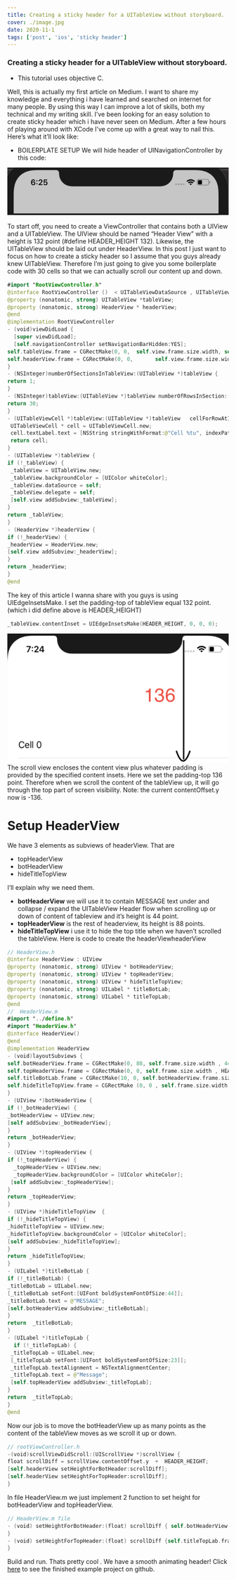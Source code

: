 ```yaml
---
title: Creating a sticky header for a UITableView without storyboard.
cover: ./image.jpg
date: 2020-11-1
tags: ['post', 'ios', 'sticky header']
---
```


### Creating a sticky header for a UITableView without storyboard.


* This tutorial uses objective C.

Well, this is actually my first article on Medium.
I want to share my knowledge and everything i have learned and searched on internet for many people. By using this way I can improve a lot of skills, both my technical and my writing skill.
I’ve been looking for an easy solution to create sticky header which i have never seen on Medium. After a few hours of playing around with XCode I’ve come up with a great way to nail this. Here’s what it’ll look like:

* BOILERPLATE SETUP
We will hide header of UINavigationController by this code:

![swift](./image.png)

To start off, you need to create a ViewController that contains both a UIView and a UITableView. The UIView should be named “Header View” with a height is 132 point (#define HEADER_HEIGHT 132). Likewise, the UITableView should be laid out under HeaderView.
In this post I just want to focus on how to create a sticky header so I assume that you guys already knew UITableView. Therefore I’m just going to give you some boilerplate code with 30 cells so that we can actually scroll our content up and down.
```swift
#import "RootViewController.h"
@interface RootViewController ()  < UITableViewDataSource , UITableViewDelegate>
@property (nonatomic, strong) UITableView *tableView;
@property (nonatomic, strong) HeaderView * headerView;
@end
@implementation RootViewController
- (void)viewDidLoad {
  [super viewDidLoad];
  [self.navigationController setNavigationBarHidden:YES]; 
self.tableView.frame = CGRectMake(0, 0,  self.view.frame.size.width, self.view.frame.size.height);
self.headerView.frame = CGRectMake(0, 0,       self.view.frame.size.width, HEADER_HEIGHT); 
}
- (NSInteger)numberOfSectionsInTableView:(UITableView *)tableView {
return 1;
}
- (NSInteger)tableView:(UITableView *)tableView numberOfRowsInSection:(NSInteger)section {
return 30;
}
- (UITableViewCell *)tableView:(UITableView *)tableView   cellForRowAtIndexPath:(NSIndexPath *)indexPath {
 UITableViewCell * cell = UITableViewCell.new;
 cell.textLabel.text = [NSString stringWithFormat:@"Cell %tu", indexPath.row];
 return cell;
}
- (UITableView *)tableView {
if (!_tableView) {
 _tableView = UITableView.new;
 _tableView.backgroundColor = [UIColor whiteColor];
 _tableView.dataSource = self;
 _tableView.delegate = self;
 [self.view addSubview:_tableView];
}
return _tableView;
}
- (HeaderView *)headerView {
if (!_headerView) {
_headerView = HeaderView.new;
[self.view addSubview:_headerView];
}
return _headerView;
}
@end
```

The key of this article I wanna share with you guys is using UIEdgeInsetsMake. I set the padding-top of tableView equal 132 point.(which i did define above is HEADER_HEIGHT)
```swift
_tableView.contentInset = UIEdgeInsetsMake(HEADER_HEIGHT, 0, 0, 0);
```
![swift](./image2.png)
The scroll view encloses the content view plus whatever padding is provided by the specified content insets. Here we set the padding-top 136 point. Therefore when we scroll the content of the tableView up, it will go through the top part of screen visibility.
Note: the current contentOffset.y now is -136.
# Setup HeaderView
We have 3 elements as subviews of headerView. That are
* topHeaderView
* botHeaderView
* hideTitleTopView

I’ll explain why we need them.
- **botHeaderView** we will use it to contain MESSAGE text under and collapse / expand the UITableView Header flow when scrolling up or down of content of tableview and it’s height is 44 point.
- **topHeaderView** is the rest of headerview, its height is 88 points.
- **hideTitleTopView** i use it to hide the top title when we haven’t scrolled the tableView. Here is code to create the headerViewheaderView

```swift
// HeaderView.h
@interface HeaderView : UIView
@property (nonatomic, strong) UIView * botHeaderView;
@property (nonatomic, strong) UIView * topHeaderView;
@property (nonatomic, strong) UIView * hideTitleTopView;
@property (nonatomic, strong) UILabel * titleBotLab;
@property (nonatomic, strong) UILabel * titleTopLab;
@end
//  HeaderView.m
#import "../define.h"
#import "HeaderView.h"
@interface HeaderView()
@end
@implementation HeaderView
- (void)layoutSubviews {
self.botHeaderView.frame = CGRectMake(0, 88, self.frame.size.width , 44);
self.topHeaderView.frame = CGRectMake(0, 0, self.frame.size.width , HEADER_HEIGHT - self.botHeaderView.frame.size.height);
self.titleBotLab.frame = CGRectMake(10, 0, self.botHeaderView.frame.size.width, self.botHeaderView.frame.size.height);
self.hideTitleTopView.frame = CGRectMake (0, 0 , self.frame.size.width, 44);
}
- (UIView *)botHeaderView {
if (!_botHeaderView) {
_botHeaderView = UIView.new;
[self addSubview:_botHeaderView];
}
return _botHeaderView;
}
- (UIView *)topHeaderView {
if (!_topHeaderView) {
  _topHeaderView = UIView.new;
  _topHeaderView.backgroundColor = [UIColor whiteColor];
 [self addSubview:_topHeaderView];
}
return _topHeaderView;
}
- (UIView *)hideTitleTopView  {
if (!_hideTitleTopView) {
_hideTitleTopView = UIView.new;
_hideTitleTopView.backgroundColor = [UIColor whiteColor];
[self addSubview:_hideTitleTopView];
}
return _hideTitleTopView;
}
- (UILabel *)titleBotLab {
if (!_titleBotLab) {
_titleBotLab = UILabel.new;
[_titleBotLab setFont:[UIFont boldSystemFontOfSize:44]];
_titleBotLab.text = @"MESSAGE";
[self.botHeaderView addSubview:_titleBotLab];
}
return  _titleBotLab;
}
- (UILabel *)titleTopLab {
  if (!_titleTopLab) {
 _titleTopLab = UILabel.new;
 [_titleTopLab setFont:[UIFont boldSystemFontOfSize:23]];
 _titleTopLab.textAlignment = NSTextAlignmentCenter;
 _titleTopLab.text = @"Message";
 [self.topHeaderView addSubview:_titleTopLab];
}
return  _titleTopLab;
}
@end
```

Now our job is to move the botHeaderView up as many points as the content of the tableView moves as we scroll it up or down.
```swift
// rootViewController.h
-(void)scrollViewDidScroll:(UIScrollView *)scrollView {
float scrollDiff = scrollView.contentOffset.y  +  HEADER_HEIGHT;
[self.headerView setHeightForBotHeader:scrollDiff];
[self.headerView setHeightForTopHeader:scrollDiff];
}
```

In file HeaderView.m we just implement 2 function to set height for botHeaderView and topHeaderView.

```swift
// HeaderView.m file
- (void) setHeightForBotHeader:(float) scrollDiff { self.botHeaderView.frame = CGRectMake(0, self.botHeaderView.frame.size.height - scrollDiff, self.frame.size.width , 44);
}
- (void) setHeightForTopHeader:(float) scrollDiff {self.titleTopLab.frame = CGRectMake(0, MIN(44, scrollDiff),  self.frame.size.width , 44);
}
```

Build and run. Thats pretty cool . We have a smooth animating header!
Click [here](https://github.com/thinh2zalo/sticky-header) to see the finished example project on github.
